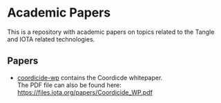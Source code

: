 # Academic Papers

This is a repository with academic papers on topics related to the Tangle and IOTA related technologies.

## Papers

- [coordicide-wp](coordicide-wp) contains the Coordicde whitepaper.<br>
The PDF file can also be found here: https://files.iota.org/papers/Coordicide_WP.pdf
